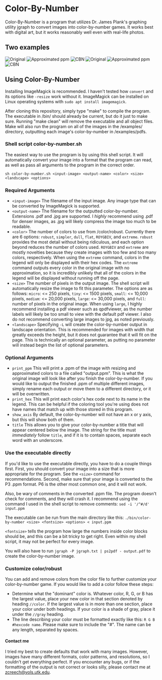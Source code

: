 # Color-By-Number
Color-By-Number is a program that utilizes Dr. James Plank's graphing utility jgraph to convert images into color-by-number games. It works best with digital art, but it works reasonably well even with real-life photos.

## Two examples

![Original](README/mountain.jpg) ![Approximated ppm](README/mountain_ppm.jpg) ![CBN](README/output-mountain.jpg)
![Original](README/megumin.jpg) ![Approximated ppm](README/megumin_ppm.jpg) ![CBN](README/output-megumin.jpg)

## Using Color-By-Number
Installing ImageMagick is recommended. I haven't tested how `convert` and its options like `-resize` work without it.
ImageMagick can be installed on Linux operating systems with `sudo apt install imagemagick`.

After cloning this repository, simply type "make" to compile the program. The executable in /bin/ should already be current, but do it just to make sure.
Running "make clean" will remove the executable and all object files.
Make will also run the program on all of the images in the /examples/ directory, outputting each image's color-by-number in /examples/pdfs.

### Shell script color-by-number.sh
The easiest way to use the program is by using this shell script. It will automatically convert your image into a format that the program can read, as well as pass all arguments to the program in the correct order.
```
sh color-by-number.sh <input-image> <output-name> <color> <size> <landscape> <options>
```

### Required Arguments

* `<input-image>` The filename of the input image. Any image type that can be converted by ImageMagick is supported.
* `<output-name>` The filename for the outputted color-by-number. Extensions .pdf and .jpg are supported. I *highly* recommend using .pdf for denser images, as .jpg will likely compress the image too much to be readable.
* `<color>` The number of colors to use from /color/robust. Currently there are 6 options: `robust`, `simpler`, `dull`, `flat`, `ROYGBIV`, and `extreme`. `robust` provides the most detail without being ridiculous, and each option beyond reduces the number of colors used. `ROYGBIV` and `extreme` are mostly novelties because they create images with too few and too many colors, respectively. When using the `extreme` command, colors in the legend will only be displayed with their hex codes. The `extreme` command outputs every color in the original image with no approximation, so it is incredibly unlikely that all of the colors in the legend will be displayed without running off the page.
* `<size>` The number of pixels in the output image. The shell script will automatically resize the image to fit this parameter. The options are as follows: `micro`: <= 250 pixels, `tiny`: <= 1500 pixels, `small`: <= 10,000 pixels, `medium`: <= 20,000 pixels, `large`: <= 30,000 pixels, and `full`: number of pixels in the original image. When using `large`, I highly recommend installing a pdf viewer such as qpdfviewer, as the number labels will likely be too small to view with the default pdf viewer. I also do not recommend converting large images to jpg, as noted previously.
* `<landscape>` Specifying `-L` will create the color-by-number output in landscape orientation. This is recommended for images with width that greatly exceeds the height, but it does not guarantee that it will fit on the page. This is technically an optional parameter, as putting no parameter will instead begin the list of optional parameters.
### Optional Arguments
* `print_ppm` This will print a .ppm of the image with resizing and approximated colors to a file called "output.ppm". This is what the original image will look like after you finish the color-by-number. If you would like to output the finished .ppm of multiple different images, simply rename each output or move them to a different directory, or it will be overwritten.
* `print_hex` This will print each color's hex code next to its name in the legend. This can be helpful if the coloring tool you're using does not have names that match up with those stored in this program.
* `show_axis` By default, the color-by-number will not have an x or y axis, but this will show both of them.
* `title` This allows you to give your color-by-number a title that will appear centered below the image. The string for the title must *immediately* follow `title`, and if it is to contain spaces, separate each word with an underscore.

### Use the executable directly

If you'd like to use the executable directly, you have to do a couple things first. First, you should convert your image into a size that is more appropriate for the program. See the `<size>` command for recommendations. Second, make sure that your image is converted to the P3 .ppm format. P6 is the other most common one, and it will not work. 

Also, be wary of comments in the converted .ppm file. The program doesn't check for comments, and they will crash it. I recommend using the command I used in the shell script to remove comments: `sed -i '/^#/d' input.ppm`

The executable can be run from the main directory like this: `./bin/color-by-number <size> <fontsize> <options> < input.ppm`

`<fontsize>` tells the program how large the numbers inside color blocks should be, and this can be a bit tricky to get right. Even within my shell script, it may not be perfect for every image.

You will also have to run `jgraph -P jgraph.txt | ps2pdf - output.pdf` to create the color-by-number image.

### Customize color/robust

You can add and remove colors from the color file to further customize your color-by-number game. If you would like to add a color follow these steps:
* Determine what the "dominant" color is. Whatever color, R, G, or B has the largest value, place your new color in that section denoted by heading `//color`. If the largest value is in more than one section, place your color under both headings. If your color is a shade of gray, place it under the `//gray` heading.
* The line describing your color must be formatted exactly like this: `R G B #hexcode name`. Please make sure to include the "#". The name can be any length, separated by spaces.

#### Contact me

I tried my best to create defaults that work with many images. However, images have many different formats, color patterns, and resolutions, so I couldn't get everything perfect. If you encounter any bugs, or if the formatting of the output is not correct or looks silly, please contact me at zcreech@vols.utk.edu.
